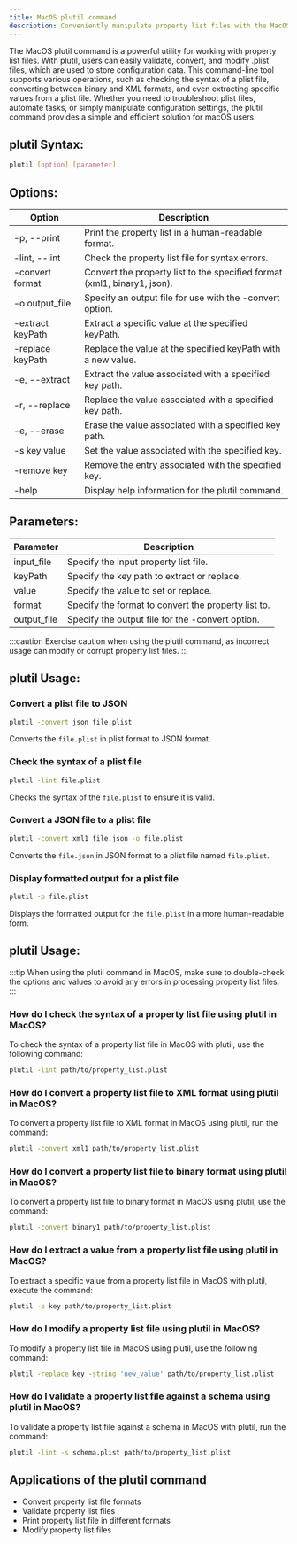 ```yaml
---
title: MacOS plutil command
description: Conveniently manipulate property list files with the MacOS plutil command.
---
```


The MacOS plutil command is a powerful utility for working with property list files. With plutil, users can easily validate, convert, and modify .plist files, which are used to store configuration data. This command-line tool supports various operations, such as checking the syntax of a plist file, converting between binary and XML formats, and even extracting specific values from a plist file. Whether you need to troubleshoot plist files, automate tasks, or simply manipulate configuration settings, the plutil command provides a simple and efficient solution for macOS users.

## plutil Syntax:
```bash
plutil [option] [parameter]
```

## Options:
| Option                  | Description                                |
|-------------------------|--------------------------------------------|
| -p, --print             | Print the property list in a human-readable format. |
| -lint, --lint           | Check the property list file for syntax errors. |
| -convert format         | Convert the property list to the specified format (xml1, binary1, json). |
| -o output_file          | Specify an output file for use with the -convert option. |
| -extract keyPath        | Extract a specific value at the specified keyPath. |
| -replace keyPath        | Replace the value at the specified keyPath with a new value. |
| -e, --extract           | Extract the value associated with a specified key path. |
| -r, --replace           | Replace the value associated with a specified key path. |
| -e, --erase             | Erase the value associated with a specified key path. |
| -s key value            | Set the value associated with the specified key. |
| -remove key             | Remove the entry associated with the specified key. |
| -help                   | Display help information for the plutil command. |

## Parameters:
| Parameter    | Description                                   |
|--------------|-----------------------------------------------|
| input_file   | Specify the input property list file.         |
| keyPath      | Specify the key path to extract or replace.   |
| value        | Specify the value to set or replace.          |
| format       | Specify the format to convert the property list to. |
| output_file  | Specify the output file for the -convert option. |

:::caution
Exercise caution when using the plutil command, as incorrect usage can modify or corrupt property list files.
:::
## plutil Usage:
### Convert a plist file to JSON
```bash
plutil -convert json file.plist
```
Converts the `file.plist` in plist format to JSON format.

### Check the syntax of a plist file
```bash
plutil -lint file.plist
```
Checks the syntax of the `file.plist` to ensure it is valid.

### Convert a JSON file to a plist file
```bash
plutil -convert xml1 file.json -o file.plist
```
Converts the `file.json` in JSON format to a plist file named `file.plist`.

### Display formatted output for a plist file
```bash
plutil -p file.plist
```
Displays the formatted output for the `file.plist` in a more human-readable form. 

## plutil Usage:
:::tip
When using the plutil command in MacOS, make sure to double-check the options and values to avoid any errors in processing property list files.
:::

### How do I check the syntax of a property list file using plutil in MacOS?
To check the syntax of a property list file in MacOS with plutil, use the following command:
```bash
plutil -lint path/to/property_list.plist
```

### How do I convert a property list file to XML format using plutil in MacOS?
To convert a property list file to XML format in MacOS using plutil, run the command:
```bash
plutil -convert xml1 path/to/property_list.plist
```

### How do I convert a property list file to binary format using plutil in MacOS?
To convert a property list file to binary format in MacOS using plutil, use the command:
```bash
plutil -convert binary1 path/to/property_list.plist
```

### How do I extract a value from a property list file using plutil in MacOS?
To extract a specific value from a property list file in MacOS with plutil, execute the command:
```bash
plutil -p key path/to/property_list.plist
```

### How do I modify a property list file using plutil in MacOS?
To modify a property list file in MacOS using plutil, use the following command:
```bash
plutil -replace key -string 'new_value' path/to/property_list.plist
```

### How do I validate a property list file against a schema using plutil in MacOS?
To validate a property list file against a schema in MacOS with plutil, run the command:
```bash
plutil -lint -s schema.plist path/to/property_list.plist
```

## Applications of the plutil command

- Convert property list file formats
- Validate property list files
- Print property list file in different formats
- Modify property list files